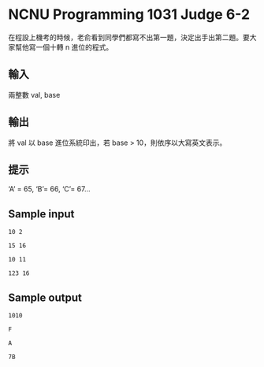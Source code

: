 ﻿# NCNU Programming 1031 Judge 6-2

在程設上機考的時候，老俞看到同學們都寫不出第一題，決定出手出第二題。要大家幫他寫一個十轉 n 進位的程式。
 
## 輸入

兩整數 val, base

## 輸出

將 val 以 base 進位系統印出，若 base > 10，則依序以大寫英文表示。

## 提示

 ‘A’ = 65, ‘B’= 66, ‘C’= 67...

## Sample input

```
10 2
```

```
15 16
```

```
10 11
```

```
123 16
```

## Sample output

```
1010
```

```
F
```

```
A
```

```
7B
```
